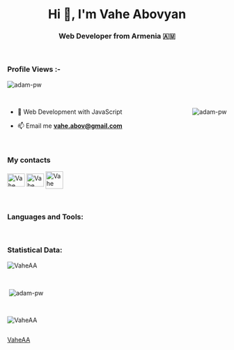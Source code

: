 <h1 align="center">Hi 👋, I'm Vahe Abovyan</h1>
<h3 align="center">Web Developer from Armenia 🇦🇲</h3>

<br>

<p align="right"> <h3>Profile Views :-</h3> <img src="https://komarev.com/ghpvc/?username=VaheAA&label=Profile%20views&color=0e75b6&style=flat"
    alt="adam-pw" /> 
  </p>

<br>

<p><img align="right" src="https://github.com/Adam-pw/Adam-pw/blob/main/animation_500_kxa883sd.gif" alt="adam-pw" /></p>


- 🌱 Web Development with JavaScript

- 📫 Email me **vahe.abov@gmail.com**



<br>

<h3 align="left">My contacts</h3>
<p align="left">
  <a href="https://www.linkedin.com/in/vahe-abovyan/" target="blank"><img align="center"
      src="https://raw.githubusercontent.com/rahuldkjain/github-profile-readme-generator/master/src/images/icons/Social/linked-in-alt.svg"
      alt="Vahe Abovyan" height="30" width="40" /></a>
  <a href="https://www.facebook.com/vahe.abovyan.a/" target="blank"><img align="center"
      src="https://raw.githubusercontent.com/rahuldkjain/github-profile-readme-generator/master/src/images/icons/Social/facebook.svg"
      alt="Vahe Abovyan" height="30" width="40" /></a>
 <a href="https://t.me/vahe_aa" target="blank"><img align="center"
      src="https://upload.wikimedia.org/wikipedia/commons/thumb/8/82/Telegram_logo.svg/512px-Telegram_logo.svg.png?20220101141644"
      alt="Vahe Abovyan" height="40" width="40" /></a>
</p>

<br>

<h3 align="left">Languages and Tools:</h3>
<p align="left">  </p>

<br>

<h3>Statistical Data:</h3>
<p><img align="center"
    src="https://github-readme-stats.vercel.app/api/top-langs?username=VaheAA&show_icons=true&locale=en&bg_color=0d1117&text_color=ffffff&layout=compact"
    alt="VaheAA" 
    bg_color=#808080/></p>

<br>

<p>&nbsp;<img align="center" src="https://github-readme-stats.vercel.app/api?username=VaheAA&show_icons=true&locale=en&bg_color=0d1117&text_color=ffffff&repo=convoychat"
    alt="adam-pw" /></p>

<br>

<p><img align="center" src="https://github-readme-streak-stats.herokuapp.com/?user=VaheAA&theme=dark&background=0d1117&date_format=M%20j%5B%2C%20Y%5D" alt="VaheAA" /></p>
      
<p align="left"> <a href="https://twitter.com/" target="blank"><img
      src="https://img.shields.io/twitter/follow/?logo=twitter&style=for-the-badge" alt="" /></a> </p>

[VaheAA](https://github.com/VaheAA)
